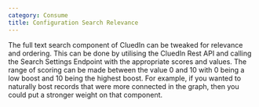 ```yaml
---
category: Consume
title: Configuration Search Relevance
---
```


The full text search component of CluedIn can be tweaked for relevance and ordering. This can be done by utilising the CluedIn Rest API and calling the Search Settings Endpoint with the appropriate scores and values. The range of scoring can be made between the value 0 and 10 with 0 being a low boost and 10 being the highest boost. For example, if you wanted to naturally bost records that were more connected in the graph, then you could put a stronger weight on that component. 